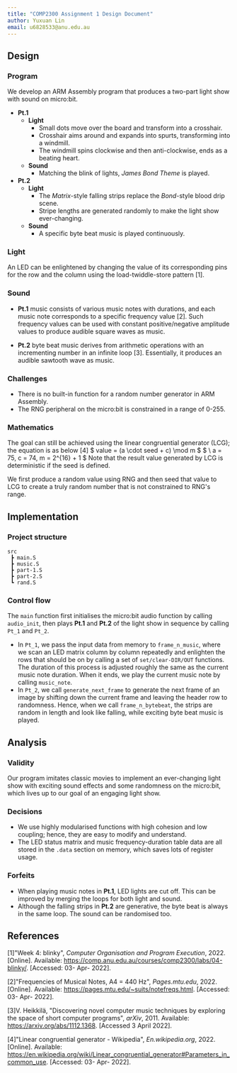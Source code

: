 ```yaml
---
title: "COMP2300 Assignment 1 Design Document"
author: Yuxuan Lin
email: u6828533@anu.edu.au
---
```


## Design

### Program

We develop an ARM Assembly program that produces a two-part light show with sound on micro:bit.

- **Pt.1**
  - **Light**
    - Small dots move over the board and transform into a crosshair.
    - Crosshair aims around and expands into spurts, transforming into a windmill.
    - The windmill spins clockwise and then anti-clockwise, ends as a beating heart.
  - **Sound**  
    - Matching the blink of lights, *James Bond Theme* is played.
- **Pt.2**
  - **Light**
    - The *Matrix*-style falling strips replace the *Bond*-style blood drip scene. 
    - Stripe lengths are generated randomly to make the light show ever-changing.
  - **Sound** 
    - A specific byte beat music is played continuously.

### Light

An LED can be enlightened by changing the value of its corresponding pins for the row and the column using the load-twiddle-store pattern [1].

### Sound

- **Pt.1** music consists of various music notes with durations, and each music note corresponds to a specific frequency value [2]. Such frequency values can be used with constant positive/negative amplitude values to produce audible square waves as music.

- **Pt.2** byte beat music derives from arithmetic operations with an incrementing number in an infinite loop [3]. Essentially, it produces an audible sawtooth wave as music. 

### Challenges

- There is no built-in function for a random number generator in ARM Assembly.
- The RNG peripheral on the micro:bit is constrained in a range of 0-255.

### Mathematics

The goal can still be achieved using the linear congruential generator (LCG); the equation is as below [4]
$
value = (a \cdot seed + c) \mod m
$
$
\ a = 75, c = 74, m = 2^{16} + 1
$
Note that the result value generated by LCG is deterministic if the seed is defined. 

We first produce a random value using RNG and then seed that value to LCG to create a truly random number that is not constrained to RNG's range.

## Implementation

### Project structure

```
src
 ┣ main.S      
 ┣ music.S     
 ┣ part-1.S     
 ┣ part-2.S    
 ┗ rand.S      
```

### Control flow

The `main` function first initialises the micro:bit audio function by calling `audio_init`, then plays **Pt.1** and **Pt.2** of the light show in sequence by calling `Pt_1` and `Pt_2`. 

- In `Pt_1`, we pass the input data from memory to `frame_n_music`, where we scan an LED matrix column by column repeatedly and enlighten the rows that should be on by calling a set of `set/clear-DIR/OUT` functions. The duration of this process is adjusted roughly the same as the current music note duration. When it ends, we play the current music note by calling `music_note`.
- In `Pt_2`, we call `generate_next_frame` to generate the next frame of an image by shifting down the current frame and leaving the header row to randomness. Hence, when we call `frame_n_bytebeat`, the strips are random in length and look like falling, while exciting byte beat music is played.

## Analysis

### Validity

Our program imitates classic movies to implement an ever-changing light show with exciting sound effects and some randomness on the micro:bit, which lives up to our goal of an engaging light show.

### Decisions

- We use highly modularised functions with high cohesion and low coupling; hence, they are easy to modify and understand.
- The LED status matrix and music frequency-duration table data are all stored in the `.data` section on memory, which saves lots of register usage.

### Forfeits

- When playing music notes in **Pt.1**, LED lights are cut off. This can be improved by merging the loops for both light and sound.
- Although the falling strips in **Pt.2** are generative, the byte beat is always in the same loop. The sound can be randomised too.

## References

[1]"Week 4: blinky", *Computer Organisation and Program Execution*, 2022. [Online]. Available: https://comp.anu.edu.au/courses/comp2300/labs/04-blinky/. [Accessed: 03- Apr- 2022].

[2]"Frequencies of Musical Notes, A4 = 440 Hz", *Pages.mtu.edu*, 2022. [Online]. Available: https://pages.mtu.edu/~suits/notefreqs.html. [Accessed: 03- Apr- 2022].

[3]V. Heikkilä, "Discovering novel computer music techniques by exploring the space of short computer programs", *arXiv*, 2011. Available: https://arxiv.org/abs/1112.1368. [Accessed 3 April 2022].

[4]"Linear congruential generator - Wikipedia", *En.wikipedia.org*, 2022. [Online]. Available: https://en.wikipedia.org/wiki/Linear_congruential_generator#Parameters_in_common_use. [Accessed: 03- Apr- 2022].
